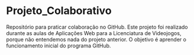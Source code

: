 # Projeto_Colaborativo

Repositório para praticar colaboração no GitHub.
Este projeto foi realizado durante as aulas de Aplicações Web para a Licenciatura de Videojogos, porque não entendemos nada do projeto anterior.
O objetivo é aprender o funcionamento inicial do programa GitHub.

